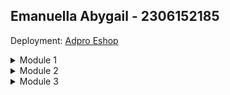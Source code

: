 ## Emanuella Abygail - 2306152185

Deployment: [Adpro Eshop](https://adpro-emanuellaabygail.koyeb.app/)
<details>
<summary>Module 1</summary>

## Reflection 1
### Clean and Secure Coding Principles Implemented
1. **Penamaan yang Bermakna**: 
   - Menggunakan nama kelas yang deskriptif seperi `ProductController`, `ProductService`, ataupun `ProductRepository`
   - Nama method yang digunakan jelas menyampaikan tujuannya seperti `createProduct` untuk membuat sebuah product
2. **Prinsip Single Responsibility**:
   Setiap kelas memiliki tanggung jawab spesifik:
   - Controller menangani permintaan HTTP dan routing
   - Service mengelola logika bisnis
   - Repository menangani penyimpanan data
3. **Konsistensi dalam Format Penulisan Kode**:

Indentasi yang rapi, penggunaan spasi yang konsisten, dan pemisahan logika yang jelas meningkatkan keterbacaan kode.
4. **Penggunaan UUID**:

   Untuk mencegah percobaan berkali-kali ataupun tebakan untuk ID product, penggunaan UUID membantu membuat program lebih aman.

## Reflection 2

1. **Unit Test**

    - Setelah menulis unit test, saya merasa bahwa unit test memudahkan saya untuk memastikan setiap komponen dapat berfungsi sesuai dengan yang seharusnya. Dalam penulisan unit test, kita dipaksa untuk memikirkan segala skenario yang dapat terjadi untuk memastikan fungsi berjalan dengan baik.
    - Jumlah unit test yang ideal bergantung pada fungsi yang akan diuji. Unit test yang dibuat harus menguji masing-masing fungsi, mencakup kasus positif dan negatif, menguji *edge cases*, dan memastikan semua alur yang mungkin sudah benar.
    - Code coverage mengukur berapa banyak dari kode yang sudah ter-*cover*, tetapi code coverage 100% tidak berarti program tidak memiliki bug. Code coverage hanya mengukur jalur kode yang dieksekusi, bukan logika bisnis. Code coverage tidak menguji interaksi antarkomponen, edge cases yang mungkin tidak terpikirkan, dan performa serta keamanan kode.

2. **Functional Test**

    - Jika kita membuat functional test baru dengan setup yang sama, terdapat pelanggaran prinsip clean coding yang terjadi, di antaranya:
        - *Code Duplication* karena *setup procedures* dan *instance variables* yang sama diulangi, melanggar prinsip DRY (*Don't Repeat Yourself*), dan mempersulit maintanance
        - *Lack of Inheritance* karena setup yang sama menandakan ada behavior abstrak yang bisa diturunkan sehingga membuat functional test baru menghilangkan kesempatan untuk inheritance dan reusability
    - Permasalahan yang ditimbulkan dari dibuatnya functional test baru adalah sebagai berikut
        - *Mantainability* yang terhambat karena jika ada perubahan, banyak yang harus diubah, meningkatkan risiko *human error*, dan memperlambat proses pengembangan.
        - *Readability*, kode berulang membuat test lebih panjang sehingga sulit untuk membedakan bagian yang unik dari setiap test.
        - *Scalability* karena sulit menambah test baru karena harus menduplikasi (*copy-paste*) setup dan tidak efisien dalam pengembangan jangka panjang
    - Untuk memperbaiki hal ini, kita dapat membuat base test class, meng-*extend* base class, kemudian menambahkan *utility methods* sesuai dengan fungsi yang akan ditest. Dengan begitu, setup code hanya ada di satu tempat, program lebih mudah dimaintain, test bisa fokus pada logika yang spesifik, serta *utility methods* dapat digunakan berulang (*reusable*)

</details>

<details>
<summary>Module 2</summary>

## Reflection
1. **Code Quality Issues and Fixing Strategies**
   - *Removing unnecessary method*. Pada ProductRepositoryTest.java, terdapat dua unit test yang melakukan hal yang sama. Hal tersebut seharusnya tidak boleh terjadi karena unit test seharusnya *meaningful*. Oleh karena itu, saya menghapus salah satu dari unit test tersebut.
   - *Removing unused import*. Pada salah satu file unit test, terdapat import yang tidak digunakan. Hal tersebut akan "mengotori" kode sehingga harus dihapus.
   - *Adding comment in empty method*. Pada unit test, terdapat method `setUp()` yang kosong karena unit test tersebut tidak memerlukan proses set up. Agar tidak terjadi kesalahpahaman di kemudian hari, perlu ditambahkan komentar yang menjelaskan bahwa method tersebut memang dibiarkan kosong.
2. **Continuous Integration and Continuous Deployment**
    
    Ya. Menurut saya, implementasi yang telah saya lakukan saat ini telah sesuai dengan definisi dan ketentuan dari *Continuous Integration and Continuous Deployment*. 
   - *Continuous Integration* berarti setiap perubahan pada kode terintegrasi dan akan diuji oleh *automated build script*. Hal ini telah diimplementasikan dengan cara membuat workflow `ci.yml` yang menjalankan unit test, `scorecard.yml` yang melakukan pengecekan keamanan dengan OSSF, dan `sonarcloud.yml` yang melakukan pemeriksaan kode melalui SonarCloud. Setiap terjadi perubahan pada kode dan perubahan tersebut di-*push*, ketiga workflows tersebut akan berjalan untuk melakukan pengecekan kode.
   - *Continuous Deployment* berarti setiap perubahan pada kode akan di-*deploy* secara langsung. Hal ini sudah diimplementasikan melalui PaaS Koyeb. Dengan menggunakan Koyeb, setiap perubahan yang di-*push* akan langsung dideploy ke web.
</details>

<details>
<summary>Module 3</summary>

## Reflection
1. **Principles applied to the code**
   - *Single Responsibility Principle (SRP)*: Pemisahan antara `ProductController` dan juga `CarController`. Pada before-solid, kedua kelas controller tersebut dijadikan satu, tetapi setelah penerapan SRP, saya memisahkan keduanya agar masing-masing class hanya memiliki satu responsibility.
   - *Open-Closed Principle (OCP)*: Untuk menerapkan OCP, saya membuat class baru yaitu `GenericRepository`. `ProductRepository` dan `CarRepository` memiliki struktur yang mirip. Jika nantinya akan ditambahkan model baru, kita tidak perlu mengedit repository yang sudah ada, hanya perlu mengimplement `GenericRepository`
   - *Liskov Substitution Principle (LSP)*: Awalnya, `CarController` meng-extend `ProductController` padahal terdapat method yang berbeda di antara keduanya. Hal tersebut melanggar LSP. Oleh karena itu, saya mengatasinya dengan menghapus `extend ProductController` pada `CarController`
   - *Interface Segregation Principle (ISP)*: Sudah diimplementasikan pada `CarService` dan `ProductService` karena kedua interface tersebut mendefinisikan methods yang sesuai dengan masing-masing model sehingga sudah sesuai dengan ISP.
   - *Dependency Inversion Principle (DIP)*: Sebelumnya, `CarController` bergantung langsung ke `CarServiceImpl` yang merupakan kelas abstract. Hal ini melanggar DIP. Untuk memperbaikinya, saya mengganti data type dari `carService` menjadi `CarService` yang merupakan sebuah interface.


2. **Advantages of applying SOLID principles to project**
   
   Menggunakan SOLID Principles membuat kode lebih mudah dipahami, dikelola, dan dikembangkan. Dengan menerapkan prinsip Single Responsibility, setiap kelas memiliki satu tugas utama, sehingga perubahan lebih terlokalisasi. Open/Closed Principle memungkinkan penambahan fitur tanpa harus mengubah kode yang sudah ada, mengurangi risiko bug. Liskov Substitution memastikan bahwa subclass bisa menggantikan superclass tanpa mengubah perilaku sistem. Interface Segregation membantu menghindari pembuatan interface yang terlalu besar, sehingga setiap bagian hanya menggunakan metode yang memang diperlukan. Terakhir, Dependency Inversion membuat sistem lebih fleksibel dengan mengandalkan abstraksi daripada implementasi langsung, yang mempermudah pengujian dan pengembangan di masa depan.


3. **Disdvantages of not applying SOLID principles to project**

   Tidak menerapkan prinsip SOLID bisa membuat kode menjadi sulit dipahami, diperbaiki, dan dikembangkan. Tanpa Single Responsibility Principle (SRP), sebuah kelas bisa memiliki terlalu banyak tanggung jawab, sehingga setiap perubahan berisiko memengaruhi banyak bagian lain. Jika Open/Closed Principle (OCP) tidak diterapkan, menambahkan fitur baru bisa menyebabkan perubahan pada kode lama, meningkatkan risiko bug. Mengabaikan Liskov Substitution Principle (LSP) dapat membuat subclass tidak bisa menggantikan superclass dengan benar, menyebabkan error yang sulit dideteksi. Interface Segregation Principle (ISP) yang diabaikan bisa menghasilkan antarmuka yang terlalu besar dan membebani kelas dengan metode yang tidak perlu. Terakhir, tanpa Dependency Inversion Principle (DIP), sistem akan terlalu bergantung pada implementasi konkret, menyulitkan pengujian dan perubahan di masa depan.
   
</details>